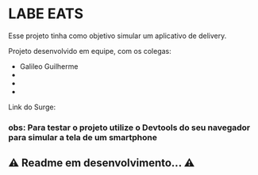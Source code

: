 # LABE EATS

Esse projeto tinha como objetivo simular um aplicativo de delivery.

Projeto desenvolvido em equipe, com os colegas: 
- Galileo Guilherme
- 
- 
- 

Link do Surge: 

### obs: Para testar o projeto utilize o Devtools do seu navegador para simular a tela de um smartphone

## ⚠ Readme em desenvolvimento... ⚠